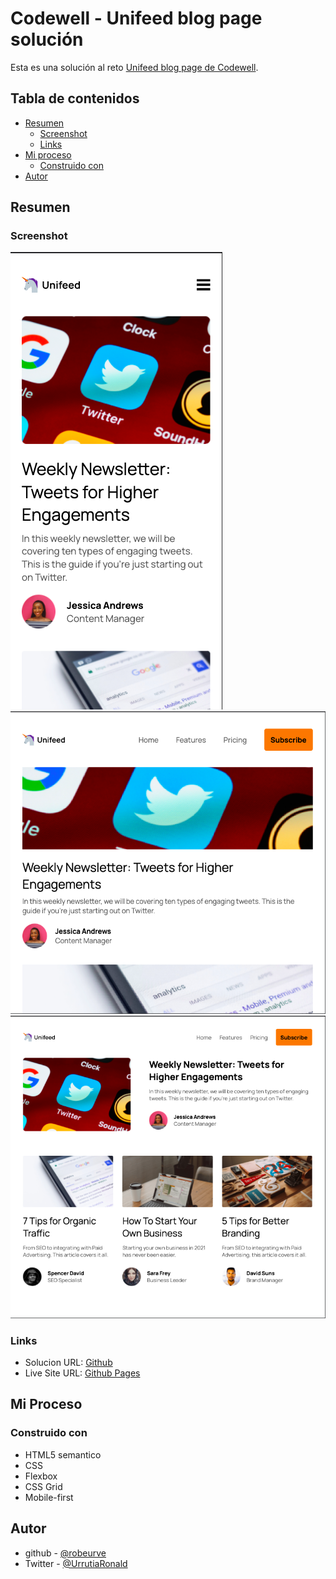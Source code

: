 # Codewell - Unifeed blog page solución

Esta es una solución al reto [Unifeed blog page de Codewell](https://www.codewell.cc/challenges/unifeed-blog-page--608d9d5c747bad001532bd7c).

## Tabla de contenidos

- [Resumen](#resumen)
  - [Screenshot](#screenshot)
  - [Links](#links)
- [Mi proceso](#mi-proceso)
  - [Construido con](#construido-con)
- [Autor](#autor)

## Resumen

### Screenshot

![Screenshot mobile](./img/captura-mobile.png)
![Screenshot tablet](./img/captura-tablet.png)
![Screenshot desktop](./img/captura-desktop.png)

### Links

- Solucion URL: [Github](https://github.com/robeurve/unifeed-blog-page)
- Live Site URL: [Github Pages](https://robeurve.github.io/fiber-landing-page/)

## Mi Proceso

### Construido con

- HTML5 semantico
- CSS
- Flexbox
- CSS Grid
- Mobile-first

## Autor

- github - [@robeurve](https://github.com/robeurve)
- Twitter - [@UrrutiaRonald](https://twitter.com/UrrutiaRonald)
